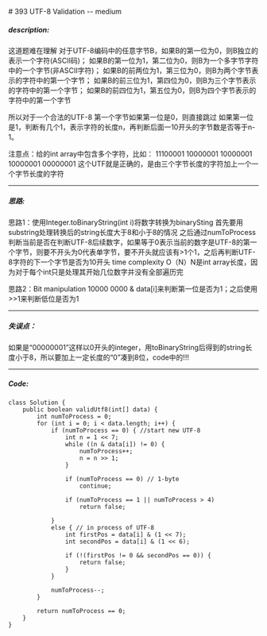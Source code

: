 \# 393 UTF-8 Validation -- medium
##### description:
这道题难在理解
对于UTF-8编码中的任意字节B，如果B的第一位为0，则B独立的表示一个字符(ASCII码)；
如果B的第一位为1，第二位为0，则B为一个多字节字符中的一个字节(非ASCII字符)；
如果B的前两位为1，第三位为0，则B为两个字节表示的字符中的第一个字节；
如果B的前三位为1，第四位为0，则B为三个字节表示的字符中的第一个字节；
如果B的前四位为1，第五位为0，则B为四个字节表示的字符中的第一个字节

所以对于一个合法的UTF-8 第一个字节如果第一位是0，则直接跳过
如果第一位是1，判断有几个1，表示字符的长度n，再判断后面一10开头的字节数是否等于n-1。

注意点：给的int array中包含多个字符，比如：
11100001 10000001 10000001 10000001 00000001
这个UTF就是正确的，是由三个字节长度的字符加上一个一个字节长度的字符
****************
##### 思路:
思路1：使用Integer.toBinaryString(int i)将数字转换为binarySting
首先要用substring处理转换后的string长度大于8和小于8的情况
之后通过numToProcess判断当前是否在判断UTF-8后续数字，如果等于0表示当前的数字是UTF-8的第一个字节，则要不开头为0代表单字节，要不开头就应该有>1个1，之后再判断UTF-8字符的下一个字节是否为10开头
time complexity O（N）N是int array长度，因为对于每个int只是处理其开始几位数字并没有全部遍历完

思路2：Bit manipulation
10000 0000 & data[i]来判断第一位是否为1；之后使用>>1来判断低位是否为1
**********
##### 失误点：
如果是“00000001”这样以0开头的integer，用toBinaryString后得到的string长度小于8，所以要加上一定长度的“0”凑到8位，code中的!!!
********
##### Code:
```
class Solution {
    public boolean validUtf8(int[] data) {
        int numToProcess = 0;
        for (int i = 0; i < data.length; i++) {
            if (numToProcess == 0) { //start new UTF-8
                int n = 1 << 7;
                while ((n & data[i]) != 0) {
                    numToProcess++;
                    n = n >> 1;
                }

                if (numToProcess == 0) // 1-byte
                    continue;

                if (numToProcess == 1 || numToProcess > 4)
                    return false;

            }
            else { // in process of UTF-8
                int firstPos = data[i] & (1 << 7);
                int secondPos = data[i] & (1 << 6);

                if (!(firstPos != 0 && secondPos == 0)) {
                    return false;
                }
            }

            numToProcess--;
        }

        return numToProcess == 0;
    }
}
```
